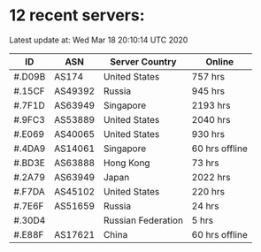 # 12 recent servers:

Latest update at: Wed Mar 18 20:10:14 UTC 2020

| ID | ASN | Server Country | Online |
| -- | --- | -------------- | ------ |
| #.D09B | AS174 | United States | 757 hrs |
| #.15CF | AS49392 | Russia | 945 hrs |
| #.7F1D | AS63949 | Singapore | 2193 hrs |
| #.9FC3 | AS53889 | United States | 2040 hrs |
| #.E069 | AS40065 | United States | 930 hrs |
| #.4DA9 | AS14061 | Singapore | 60 hrs offline |
| #.BD3E | AS63888 | Hong Kong | 73 hrs |
| #.2A79 | AS63949 | Japan | 2022 hrs |
| #.F7DA | AS45102 | United States | 220 hrs |
| #.7E6F | AS51659 | Russia | 24 hrs |
| #.30D4 |  | Russian Federation | 5 hrs |
| #.E88F | AS17621 | China | 60 hrs offline |

